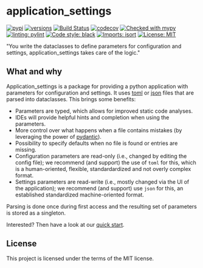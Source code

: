 # application_settings

[![pypi](https://img.shields.io/pypi/v/application-settings.svg)](https://pypi.python.org/pypi/application-settings)
[![versions](https://img.shields.io/pypi/pyversions/application-settings.svg)](https://github.com/StockwatchDev/application_settings)
[![Build Status](https://github.com/StockwatchDev/application_settings/actions/workflows/application_settings-tests.yml/badge.svg?branch=develop)](https://github.com/StockwatchDev/application_settings/actions)
[![codecov](https://codecov.io/gh/StockwatchDev/application_settings/branch/develop/graph/badge.svg)](https://app.codecov.io/gh/StockwatchDev/application_settings)
[![Checked with mypy](http://www.mypy-lang.org/static/mypy_badge.svg)](http://mypy-lang.org/)
[![linting: pylint](https://img.shields.io/badge/linting-pylint-yellowgreen)](https://github.com/PyCQA/pylint)
[![Code style: black](https://img.shields.io/badge/code%20style-black-000000.svg)](https://github.com/psf/black)
[![Imports: isort](https://img.shields.io/badge/%20imports-isort-%231674b1?style=flat&labelColor=ef8336)](https://pycqa.github.io/isort/)
[![License: MIT](https://img.shields.io/badge/License-MIT-yellow.svg)](https://opensource.org/licenses/MIT)

"You write the dataclasses to define parameters for configuration and settings, 
application\_settings takes care of the logic."

## What and why

Application\_settings is a package for providing a python application with parameters for
configuration and settings. It uses [toml](https://toml.io/en/) or 
[json](https://www.json.org/) files that are parsed
into dataclasses. This brings some benefits:

- Parameters are typed, which allows for improved static code analyses.
- IDEs will provide helpful hints and completion when using the parameters.
- More control over what happens when a file contains mistakes
  (by leveraging the power of [pydantic](https://docs.pydantic.dev/)).
- Possibility to specify defaults when no file is found or entries are missing.
- Configuration parameters are read-only (i.e., changed by editing the config file); we
  recommend (and support) the use of `toml` for this, which is a human-oriented,
  flexible, standardardized and not overly complex format.
- Settings parameters are read-write (i.e., mostly changed via the UI of the
  application); we recommend (and support) use `json` for this, an established
  standardized machine-oriented format.

Parsing is done once during first access and the resulting set of parameters is stored
as a singleton.

Interested? Then have a look at our
[quick start](https://github.com/StockwatchDev/application_settings).

[//]: # (Change link to published quick start)

## License

This project is licensed under the terms of the MIT license.
